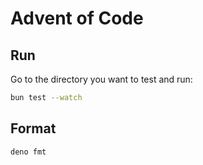 # Advent of Code

## Run

Go to the directory you want to test and run:

```sh
bun test --watch
```

## Format

```sh
deno fmt
```
